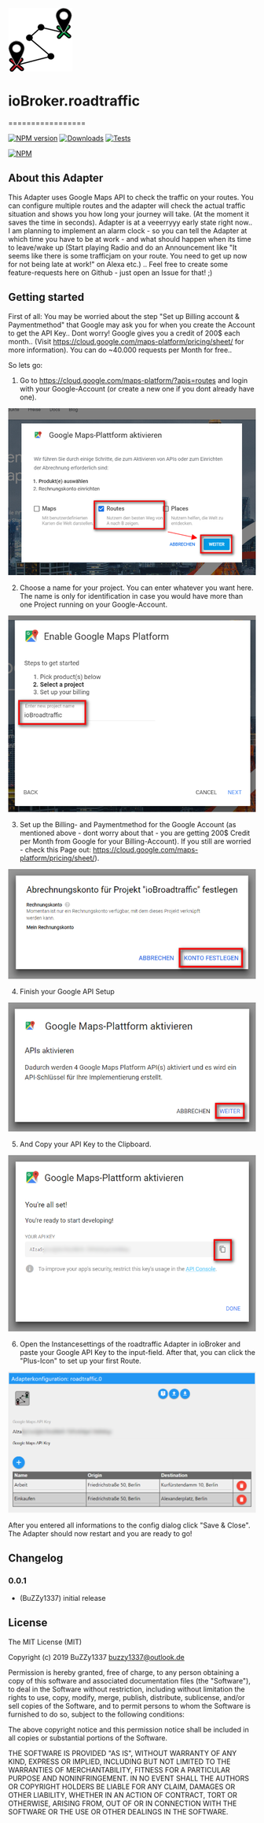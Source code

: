 ![Logo](admin/roadtraffic.png)
# ioBroker.roadtraffic
=================


[![NPM version](https://img.shields.io/npm/v/iobroker.roadtraffic.svg)](https://www.npmjs.com/package/iobroker.roadtraffic)
[![Downloads](https://img.shields.io/npm/dm/iobroker.roadtraffic.svg)](https://www.npmjs.com/package/iobroker.roadtraffic)
[![Tests](https://travis-ci.org/BuZZy1337/ioBroker.roadtraffic.svg?branch=master)](https://travis-ci.org/BuZZy1337/ioBroker.roadtraffic)

[![NPM](https://nodei.co/npm/iobroker.roadtraffic.png?downloads=true)](https://nodei.co/npm/iobroker.roadtraffic/)
## About this Adapter
This Adapter uses Google Maps API to check the traffic on your routes. You can configure multiple routes and the adapter will check the actual traffic situation and shows you how long your journey will take. (At the moment it saves the time in seconds).
Adapter is at a veeerryyy early state right now.. I am planning to implement an alarm clock - so you can tell the Adapter at which time you have to be at work - and what should happen when its time to leave/wake up (Start playing Radio and do an Announcement like "It seems like there is some trafficjam on your route. You need to get up now for not being late at work!" on Alexa etc.) ..
Feel free to create some feature-requests here on Github - just open an Issue for that! ;)

## Getting started
First of all: You may be worried about the step "Set up Billing account & Paymentmethod" that Google may ask you for when you create the Account to get the API Key.. Dont worry! Google gives you a credit of 200$ each month.. (Visit https://cloud.google.com/maps-platform/pricing/sheet/ for more information). You can do ~40.000 requests per Month for free..

So lets go:
1. Go to https://cloud.google.com/maps-platform/?apis=routes and login with your Google-Account (or create a new one if you dont already have one).

![Readme1](img/Readme1.png)

2. Choose a name for your project. You can enter whatever you want here. The name is only for identification in case you would have more than one Project running on your Google-Account.

![Readme2](img/Readme2.png)

3. Set up the Billing- and Paymentmethod for the Google Account (as mentioned above - dont worry about that - you are getting 200$ Credit per Month from Google for your Billing-Account).
If you still are worried - check this Page out: https://cloud.google.com/maps-platform/pricing/sheet/).

![Readme3](img/Readme3.png)

4. Finish your Google API Setup

![Readme4](img/Readme4.png)

5. And Copy your API Key to the Clipboard.

![Readme5](img/Readme5.png)

6. Open the Instancesettings of the roadtraffic Adapter in ioBroker and paste your Google API Key to the input-field.
After that, you can click the "Plus-Icon" to set up your first Route.

![Readme6](img/Readme6.png)


After you entered all informations to the config dialog click "Save & Close".
The Adapter should now restart and you are ready to go!


## Changelog

### 0.0.1
* (BuZZy1337) initial release

## License
The MIT License (MIT)

Copyright (c) 2019 BuZZy1337 <buzzy1337@outlook.de>

Permission is hereby granted, free of charge, to any person obtaining a copy
of this software and associated documentation files (the "Software"), to deal
in the Software without restriction, including without limitation the rights
to use, copy, modify, merge, publish, distribute, sublicense, and/or sell
copies of the Software, and to permit persons to whom the Software is
furnished to do so, subject to the following conditions:

The above copyright notice and this permission notice shall be included in
all copies or substantial portions of the Software.

THE SOFTWARE IS PROVIDED "AS IS", WITHOUT WARRANTY OF ANY KIND, EXPRESS OR
IMPLIED, INCLUDING BUT NOT LIMITED TO THE WARRANTIES OF MERCHANTABILITY,
FITNESS FOR A PARTICULAR PURPOSE AND NONINFRINGEMENT. IN NO EVENT SHALL THE
AUTHORS OR COPYRIGHT HOLDERS BE LIABLE FOR ANY CLAIM, DAMAGES OR OTHER
LIABILITY, WHETHER IN AN ACTION OF CONTRACT, TORT OR OTHERWISE, ARISING FROM,
OUT OF OR IN CONNECTION WITH THE SOFTWARE OR THE USE OR OTHER DEALINGS IN
THE SOFTWARE.
